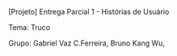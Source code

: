 [Projeto] Entrega Parcial 1 - Histórias de Usuário

Tema: Truco

Grupo: Gabriel Vaz C.Ferreira, Bruno Kang Wu, 
